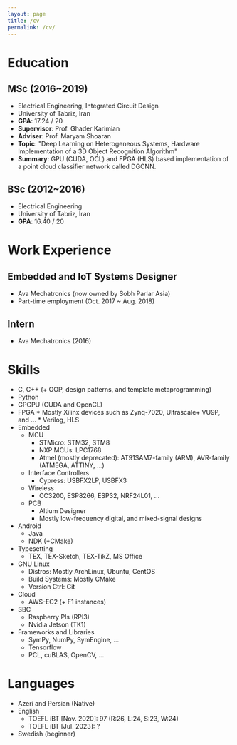 ```yaml
---
layout: page
title: /cv
permalink: /cv/
---
```


# Education
## MSc (2016~2019)
* Electrical Engineering, Integrated Circuit Design
* University of Tabriz, Iran
* **GPA**: 17.24 / 20
* **Supervisor**: Prof. Ghader Karimian
* **Adviser**: Prof. Maryam Shoaran
* **Topic**: "Deep Learning on Heterogeneous Systems, Hardware Implementation of a 3D Object Recognition Algorithm"
* **Summary**: GPU (CUDA, OCL) and FPGA (HLS) based implementation of a point cloud classifier network called DGCNN.

## BSc (2012~2016)
* Electrical Engineering
* University of Tabriz, Iran
* **GPA**: 16.40 / 20

# Work Experience
## Embedded and IoT Systems Designer
* Ava Mechatronics (now owned by Sobh Parlar Asia)
* Part-time employment (Oct. 2017 ~ Aug. 2018)
## Intern
* Ava Mechatronics (2016)

# Skills
* C, C++ (+ OOP, design patterns, and template metaprogramming)
* Python
* GPGPU (CUDA and OpenCL)
* FPGA
        * Mostly Xilinx devices such as Zynq-7020, Ultrascale+ VU9P, and ...
        * Verilog, HLS
* Embedded
    * MCU 
        * STMicro: STM32, STM8 
        * NXP MCUs: LPC1768
        * Atmel (mostly deprecated): AT91SAM7-family (ARM), AVR-family (ATMEGA, ATTINY, ...)
    * Interface Controllers
        * Cypress: USBFX2LP, USBFX3
    * Wireless
        * CC3200, ESP8266, ESP32, NRF24L01, ...
    * PCB
        * Altium Designer
        * Mostly low-frequency digital, and mixed-signal designs
* Android
    * Java
    * NDK (+CMake)
* Typesetting
    * TEX, TEX-Sketch, TEX-TikZ, MS Office
* GNU Linux
    * Distros: Mostly ArchLinux, Ubuntu, CentOS
    * Build Systems: Mostly CMake
    * Version Ctrl: Git
* Cloud
    * AWS-EC2 (+ F1 instances)
* SBC
    * Raspberry PIs (RPI3)
    * Nvidia Jetson (TK1)
* Frameworks and Libraries
    * SymPy, NumPy, SymEngine, ...
    * Tensorflow
    * PCL, cuBLAS, OpenCV, ...
# Languages
* Azeri and Persian (Native)
* English
    * TOEFL iBT \[Nov. 2020\]: 97 (R:26, L:24, S:23, W:24)
    * TOEFL iBT \[Jul. 2023\]: ? 
* Swedish (beginner)
